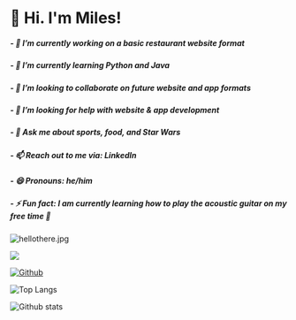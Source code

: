 # 👋 Hi. I'm Miles!

##### - 🔭 I’m currently working on a basic restaurant website format
##### - 🌱 I’m currently learning Python and Java
##### - 👯 I’m looking to collaborate on future website and app formats
##### - 🤔 I’m looking for help with website & app development
##### - 💬 Ask me about sports, food, and Star Wars
##### - 📫 Reach out to me via: LinkedIn
##### - 😄 Pronouns: he/him
##### - ⚡ Fun fact: I am currently learning how to play the acoustic guitar on my free time 🎸 

![hellothere.jpg](https://rushter.com/counter.svg)

![](https://visitor-badge.laobi.icu/badge?page_id=miles-akio.miles-akio)

[![Github](https://img.shields.io/github/followers/miles-akio?label=Follow&style=social)](https://github.com/miles-akio)

![Top Langs](https://github-readme-stats.vercel.app/api/top-langs/?username=miles-akio&theme=monokai&show_icons=true)

![Github stats](https://github-readme-stats.vercel.app/api?username=miles-akio&theme=monokai&show_icons=true)

